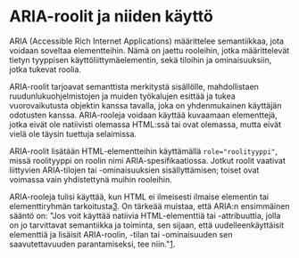 # ARIA-roolit ja niiden käyttö

ARIA (Accessible Rich Internet Applications) määrittelee semantiikkaa, jota voidaan soveltaa elementteihin. Nämä on jaettu rooleihin, jotka määrittelevät tietyn tyyppisen käyttöliittymäelementin, sekä tiloihin ja ominaisuuksiin, jotka tukevat roolia.

ARIA-roolit tarjoavat semanttista merkitystä sisällölle, mahdollistaen ruudunlukuohjelmistojen ja muiden työkalujen esittää ja tukea vuorovaikutusta objektin kanssa tavalla, joka on yhdenmukainen käyttäjän odotusten kanssa. ARIA-rooleja voidaan käyttää kuvaamaan elementtejä, jotka eivät ole natiivisti olemassa HTML:ssä tai ovat olemassa, mutta eivät vielä ole täysin tuettuja selaimissa.

ARIA-roolit lisätään HTML-elementteihin käyttämällä `role="roolityyppi"`, missä roolityyppi on roolin nimi ARIA-spesifikaatiossa. Jotkut roolit vaativat liittyvien ARIA-tilojen tai -ominaisuuksien sisällyttämisen; toiset ovat voimassa vain yhdistettynä muihin rooleihin.

ARIA-rooleja tulisi käyttää, kun HTML ei ilmeisesti ilmaise elementin tai elementtiryhmän tarkoitusta[3]. On tärkeää muistaa, että ARIA:n ensimmäinen sääntö on: "Jos voit käyttää natiivia HTML-elementtiä tai -attribuuttia, jolla on jo tarvittavat semantiikka ja toiminta, sen sijaan, että uudelleenkäyttäisit elementtiä ja lisäisit ARIA-roolin, -tilan tai -ominaisuuden sen saavutettavuuden parantamiseksi, tee niin."[1].

[1]: https://www.w3.org/WAI/standards-guidelines/wcag/
[2]: https://www.w3.org/TR/wai-aria-1.1/
[3]: https://www.w3.org/TR/wai-aria-1.1/#usage_intro

